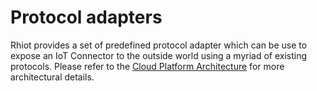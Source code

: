 # Protocol adapters

Rhiot provides a set of predefined protocol adapter which can be use to expose an IoT Connector to the outside world
using a myriad of existing protocols. Please refer to the [Cloud Platform Architecture](../cloudplatform.md) for more
architectural details.